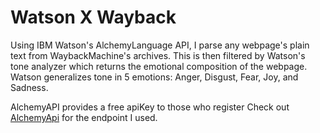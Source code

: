 Watson X Wayback
================

Using IBM Watson's AlchemyLanguage API, I parse any webpage's plain text from WaybackMachine's archives.
This is then filtered by Watson's tone analyzer which returns the emotional composition of the webpage.
Watson generalizes tone in 5 emotions: Anger, Disgust, Fear, Joy, and Sadness.

AlchemyAPI provides a free apiKey to those who register
Check out [AlchemyApi](http://www.alchemyapi.com/api/entity/proc.html) for the endpoint I used.
